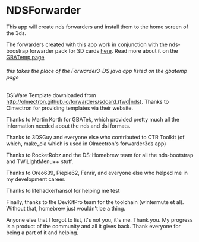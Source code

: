 # NDSForwarder

This app will create nds forwarders and install them to the home screen of the 3ds.

The forwarders created with this app work in conjunction with the nds-boostrap forwarder pack for SD cards [here](https://www.dropbox.com/s/k5uaa4jzbtkgm0z/DS%20Game%20Forwarder%20pack%20%283DS%20SD%20Card%29.7z?dl=1).  Read more about it on the [GBATemp page](https://gbatemp.net/threads/nds-forwarder-cias-for-your-home-menu.426174/)
 
###### this takes the place of the Forwarder3-DS java app listed on the gbatemp page


DSiWare Template downloaded from http://olmectron.github.io/forwarders/sdcard.(fwd|nds). Thanks to Olmectron for providing templates via their website.

Thanks to Martin Korth for GBATek, which provided pretty much all the information needed about the nds and dsi formats.

Thanks to 3DSGuy and everyone else who contributed to CTR Toolkit (of which, make_cia which is used in Olmectron's forwarder3ds app)

Thanks to RocketRobz and the DS-Homebrew team for all the nds-bootstrap and TWiLightMenu++ stuff. 

Thanks to Oreo639, Piepie62, Fenrir, and everyone else who helped me in my development career.

Thanks to lifehackerhansol for helping me test

Finally, thanks to the DevKitPro team for the toolchain (wintermute et al). Without that, homebrew just wouldn't be a thing.


Anyone else that I forgot to list, it's not you, it's me. Thank you. My progress is a product of the community and all it gives back. Thank everyone for being a part of it and helping.
